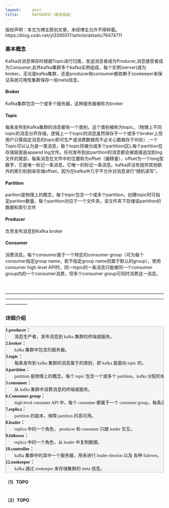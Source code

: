 ```yaml
---
layout:     post
title:      KAFKA知识（基本组成）
---
```

<div id="article_content" class="article_content clearfix csdn-tracking-statistics" data-pid="blog" data-mod="popu_307" data-dsm="post">
								<div class="article-copyright">
					版权声明：本文为博主原创文章，未经博主允许不得转载。					https://blog.csdn.net/yl3395017/article/details/76474711				</div>
								            <link rel="stylesheet" href="https://csdnimg.cn/release/phoenix/template/css/ck_htmledit_views-f76675cdea.css">
						<div class="htmledit_views" id="content_views">
                
<h3>基本概念</h3>
<div>Kafka对消息保存时根据Topic进行归类，发送消息者成为Producer,消息接受者成为Consumer,此外kafka集群多个kafka实例组成，每个实例(server)成为broker。无论是kafka集群，还是producer和consumer都依赖于zookeeper来保证系统可用性集群保存一些meta信息。</div>
<h4>Broker</h4>
Kafka集群包含一个或多个服务器，这种服务器被称为broker
<h4>Topic</h4>
<p>每条发布到Kafka集群的消息都有一个类别，这个类别被称为topic。（物理上不同topic的消息分开存储，逻辑上一个topic的消息虽然保存于一个或多个broker上但用户只需指定消息的topic即可生产或消费数据而不必关心数据存于何处）,一个Topic可以认为是一类消息，每个topic将被分成多个partition(区),每个partition在存储层面是append log文件。任何发布到此partition的消息都会被直接追加到log文件的尾部，每条消息在文件中的位置称为offset（偏移量），offset为一个long型数字，它是唯一标记一条消息。它唯一的标记一条消息。kafka并没有提供其他额外的索引机制来存储offset，因为在kafka中几乎不允许对消息进行“随机读写”。</p>
<h4>Partition</h4>
parition是物理上的概念，每个topic包含一个或多个partition，创建topic时可指定parition数量。每个partition对应于一个文件夹，该文件夹下存储该partition的数据和索引文件<br><h4>Producer</h4>
负责发布消息到Kafka broker<br><h4>Consumer</h4>
<p>消费消息。每个consumer属于一个特定的consumer group（可为每个consumer指定group name，若不指定group name则属于默认的group）。使用consumer high level API时，同一topic的一条消息只能被同一个consumer group内的一个consumer消费，但多个consumer group可同时消费这一消息。</p>
<p><br></p>
<p>—————————————————————————————————————————————————————————————————————————————</p>
<h3>详细介绍</h3>
<pre style="list-style-type:none;border:1px dotted rgb(119,136,85);background:rgb(245,245,245);font-family:'Courier New' !important;"><span style="font-family:verdana, geneva;line-height:1.5 !important;"><strong>1.producer：</strong>
　　消息生产者，发布消息到 kafka 集群的终端或服务。
<strong>2.broker：</strong>
　　kafka 集群中包含的服务器。
<strong>3.topic：</strong>
　　每条发布到 kafka 集群的消息属于的类别，即 kafka 是面向 topic 的。
<strong>4.partition：</strong>
　　partition 是物理上的概念，每个 topic 包含一个或多个 partition。kafka 分配的单位是 partition。
<strong>5.consumer：</strong>
　　从 kafka 集群中消费消息的终端或服务。
<strong>6.Consumer group：</strong>
　　high-level consumer API 中，每个 consumer 都属于一个 consumer group，每条消息只能被 consumer group 中的一个 Consumer 消费，但可以被多个 consumer group 消费。
<strong>7.replica：</strong>
　　partition 的副本，保障 partition 的高可用。
<strong>8.leader：</strong>
　　replica 中的一个角色， producer 和 consumer 只跟 leader 交互。
<strong>9.follower：</strong>
　　replica 中的一个角色，从 leader 中复制数据。
<strong>10.controller：</strong>
　　kafka 集群中的其中一个服务器，用来进行 leader election 以及 各种 failover。
<strong>12.zookeeper：</strong>
　　kafka 通过 zookeeper 来存储集群的 meta 信息。</span></pre>
<h4>（1）TOPO</h4>
<p><img src="https://img-blog.csdn.net/20170801084413880?watermark/2/text/aHR0cDovL2Jsb2cuY3Nkbi5uZXQveWwzMzk1MDE3/font/5a6L5L2T/fontsize/400/fill/I0JBQkFCMA==/dissolve/70/gravity/SouthEast" alt=""><br></p>
<h4>（2）TOPO</h4>
<div><img src="https://img-blog.csdn.net/20170830101719754?watermark/2/text/aHR0cDovL2Jsb2cuY3Nkbi5uZXQveWwzMzk1MDE3/font/5a6L5L2T/fontsize/400/fill/I0JBQkFCMA==/dissolve/70/gravity/SouthEast" alt=""><br></div>
<p><br></p>
            </div>
                </div>
